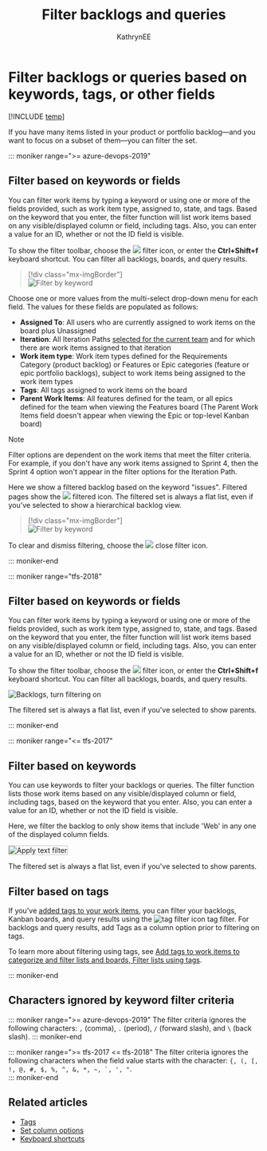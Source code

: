 ﻿---
title: Filter backlogs and queries
titleSuffix: Azure Boards
description: Filter a backlog or query based on keywords, tags, or other fields   
ms.custom: "boards-backlogs, seodec18" 
ms.technology: devops-agile
ms.assetid: 
ms.author: kaelli
author: KathrynEE
ms.topic: conceptual
monikerRange: '>= tfs-2013'
ms.date: 10/16/2019
---

# Filter backlogs or queries based on keywords, tags, or other fields

[!INCLUDE [temp](../includes/version-vsts-tfs-all-versions.md)]

<a id="filter"></a>

If you have many items listed in your product or portfolio backlog&mdash;and you want to focus on a subset of them&mdash;you can filter the set.

::: moniker range=">= azure-devops-2019"

## Filter based on keywords or fields

You can filter work items by typing a keyword or using one or more of the fields provided, such as work item type, assigned to, state, and tags. Based on the keyword that you enter, the filter function will list work items based on any visible/displayed column or field, including tags. Also, you can enter a value for an ID, whether or not the ID field is visible.

To show the filter toolbar, choose the ![ ](../../media/icons/filter-icon.png) filter icon, or enter the **Ctrl+Shift+f** keyboard shortcut. You can filter all backlogs, boards, and query results.

> [!div class="mx-imgBorder"]  
> ![Filter by keyword](media/filter/filter-s144.png)

Choose one or more values from the multi-select drop-down menu for each field. The values for these fields are populated as follows:

* **Assigned To**: All users who are currently assigned to work items on the board plus Unassigned
* **Iteration**: All Iteration Paths [selected for the current team](../sprints/define-sprints.md) and for which there are work items assigned to that iteration
* **Work item type**: Work item types defined for the Requirements Category (product backlog) or Features or Epic categories (feature or epic portfolio backlogs), subject to work items being assigned to the work item types
* **Tags**: All tags assigned to work items on the board
* **Parent Work Items**: All features defined for the team, or all epics defined for the team when viewing the Features board (The Parent Work Items field doesn't appear when viewing the Epic or top-level Kanban board)

> [!NOTE]  
> Filter options are dependent on the work items that meet the filter criteria. For example, if you don't have any work items assigned to Sprint 4, then the Sprint 4 option won't appear in the filter options for the Iteration Path.

Here we show a filtered backlog based on the keyword "issues". Filtered pages show the ![ ](../../media/icons/filtered.png) filtered icon. The filtered set is always a flat list, even if you've selected to show a hierarchical backlog view.

> [!div class="mx-imgBorder"]  
> ![Filter by keyword](media/filter/filter-issues-keyword.png)

To clear and dismiss filtering, choose the ![ ](../../media/icons/close-filter.png) close filter icon.

::: moniker-end

::: moniker range="tfs-2018"

## Filter based on keywords or fields

You can filter work items by typing a keyword or using one or more of the fields provided, such as work item type, assigned to, state, and tags. Based on the keyword that you enter, the filter function will list work items based on any visible/displayed column or field, including tags. Also, you can enter a value for an ID, whether or not the ID field is visible.

To show the filter toolbar, choose the ![ ](../../media/icons/filter-icon.png) filter icon, or enter the **Ctrl+Shift+f** keyboard shortcut. You can filter all backlogs, boards, and query results.

![Backlogs, turn filtering on](media/filter-backlogs-options.png)

The filtered set is always a flat list, even if you've selected to show parents.

::: moniker-end

::: moniker range="<= tfs-2017"

## Filter based on keywords

You can use keywords to filter your backlogs or queries. The filter function lists those work items based on any visible/displayed column or field, including tags, based on the keyword that you enter. Also, you can enter a value for an ID, whether or not the ID field is visible.

Here, we filter the backlog to only show items that include 'Web' in any one of the displayed column fields.

<img src="media/cyb-filter-backlog.png" alt="Apply text filter" style="border: 1px solid #C3C3C3;" />  

The filtered set is always a flat list, even if you've selected to show parents.

## Filter based on tags

If you've [added tags to your work items](../queries/add-tags-to-work-items.md), you can filter your backlogs, Kanban boards, and query results using the ![tag filter icon](../media/icons/tag_filter_icon.png) tag filter. For backlogs and query results, add Tags as a column option prior to filtering on tags.

To learn more about filtering using tags, see [Add tags to work items to categorize and filter lists and boards, Filter lists using tags](../queries/add-tags-to-work-items.md#filter).

::: moniker-end

## Characters ignored by keyword filter criteria

::: moniker range=">= azure-devops-2019"
The filter criteria ignores the following characters: `,` (comma), `.` (period), `/` (forward slash), and `\` (back slash).
::: moniker-end

::: moniker range=">= tfs-2017 <= tfs-2018"
The filter criteria ignores the following characters when the field value starts with the character: `` {, (, [, !, @, #, $, %, ^, &, *, ~, `, ', " ``.  
::: moniker-end

## Related articles

* [Tags](../queries/add-tags-to-work-items.md)
* [Set column options](set-column-options.md)
* [Keyboard shortcuts](../../project/navigation/keyboard-shortcuts.md)
